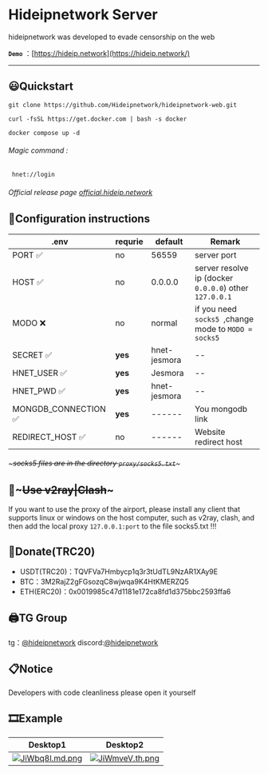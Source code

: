# Hideipnetwork Server

hideipnetwork was developed to evade censorship on the web

**`Demo`** ：[https://hideip.network](https://hideip.network/)

---

## 😃Quickstart

```
git clone https://github.com/Hideipnetwork/hideipnetwork-web.git
```

```
curl -fsSL https://get.docker.com | bash -s docker
```

```
docker compose up -d
```

###### Magic command :

```
 hnet://login
```

###### Official release page  [official.hideip.network](https://official.hideip.network/)

## 📃Configuration instructions

| .env | requrie| default | **Remark**                                               |
| ------ | ------| --------- | ---------------------------------------------------------------- |
| PORT ✅ |no| 56559   | server port                                                    |
| HOST ✅ | no|0.0.0.0 | server resolve ip (docker `0.0.0.0`) other `127.0.0.1` |
| MODO ❌ |no|normal  | if you need `socks5 `,change mode to `MODO = socks5`   |
| SECRET ✅|**yes**|hnet-jesmora  | --   |
| HNET_USER ✅|**yes**|Jesmora  | --   |
| HNET_PWD ✅|**yes**|hnet-jesmora  | --   |
| MONGDB_CONNECTION ✅ | **yes**|------| You mongodb link  |
| REDIRECT_HOST ✅| no|------| Website redirect host   |

###### ~~~socks5 files are in the directory `proxy/socks5.txt`~~~

## 🔨~~~Use v2ray|Clash~~~

If you want to use the proxy of the airport, please install any client that supports linux or windows on the host computer, such as v2ray, clash, and then add the local proxy `127.0.0.1:port` to the file socks5.txt !!!

## 💸Donate(TRC20)

* USDT(TRC20)：TQVFVa7Hmbycp1q3r3tUdTL9NzAR1XAy9E
* BTC：3M2RajZ2gFGsozqC8wjwqa9K4HtKMERZQ5
* ETH(ERC20)：0x0019985c47d1181e172ca8fd1d375bbc2593ffa6

## 🖨TG Group

tg：[@hideipnetwork](https://t.me/hideipnetwork/)
discord:[@hideipnetwork](https://discord.com/invite/R4XmveVsF4)

## 📋Notice

Developers with code cleanliness please open it yourself

## 🎞Example

| Desktop1 | Desktop2 |
| --- | --- |
|[![JiWbq8l.md.png](https://public.aisb.top/e06e8a0ef1a018d7b6944df936f2a3c1/JiWbq8l.png)](https://public.aisb.top/e06e8a0ef1a018d7b6944df936f2a3c1/JiWbq8l.png)  | [![JiWmveV.th.png](https://public.aisb.top/e06e8a0ef1a018d7b6944df936f2a3c1/JiWmveV.png)](https://public.aisb.top/e06e8a0ef1a018d7b6944df936f2a3c1/JiWmveV.png) |
